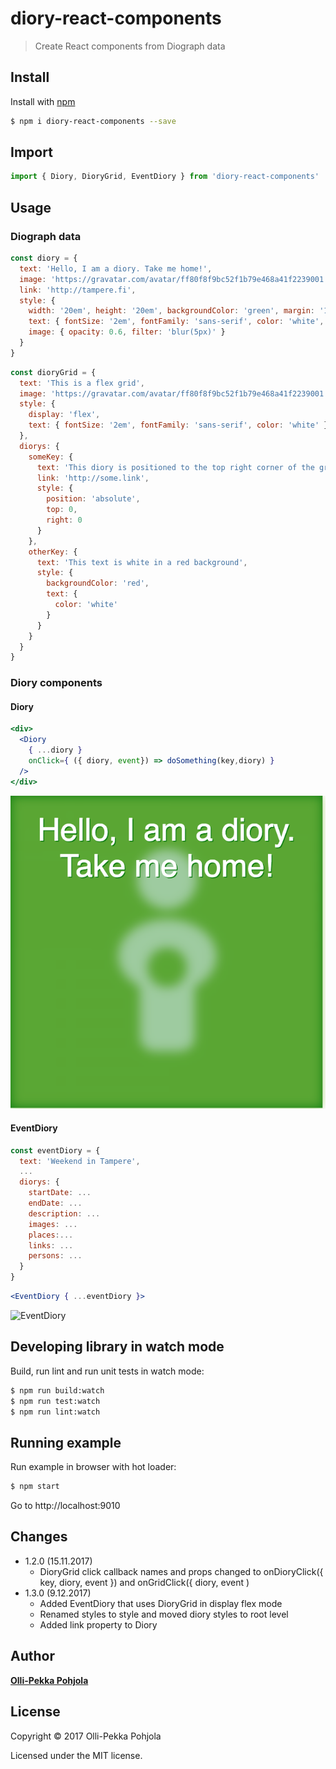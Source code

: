 # diory-react-components

> Create React components from Diograph data

## Install

Install with [npm](https://www.npmjs.com/)

```sh
$ npm i diory-react-components --save
```

## Import

```js
import { Diory, DioryGrid, EventDiory } from 'diory-react-components'

```

## Usage

### Diograph data
```js
const diory = {
  text: 'Hello, I am a diory. Take me home!',
  image: 'https://gravatar.com/avatar/ff80f8f9bc52f1b79e468a41f2239001',
  link: 'http://tampere.fi',
  style: {
    width: '20em', height: '20em', backgroundColor: 'green', margin: '1em',
    text: { fontSize: '2em', fontFamily: 'sans-serif', color: 'white', textAlign: 'center', textShadow: '1px 1px green' },
    image: { opacity: 0.6, filter: 'blur(5px)' }
  }
}
```
```js
const dioryGrid = {
  text: 'This is a flex grid',
  image: 'https://gravatar.com/avatar/ff80f8f9bc52f1b79e468a41f2239001',
  style: {
    display: 'flex',
    text: { fontSize: '2em', fontFamily: 'sans-serif', color: 'white' }
  },
  diorys: {
    someKey: {
      text: 'This diory is positioned to the top right corner of the grid',
      link: 'http://some.link',
      style: {
        position: 'absolute',
        top: 0,
        right: 0
      }
    },
    otherKey: {
      text: 'This text is white in a red background',
      style: {
        backgroundColor: 'red',
        text: {
          color: 'white'
        }
      }
    }
  }
}
```

### Diory components
#### Diory
```jsx
<div>
  <Diory 
    { ...diory }
    onClick={ ({ diory, event}) => doSomething(key,diory) }
  />
</div>
```

![Diory](https://raw.githubusercontent.com/DioryMe/diory-react-components/master/example/DioryExample.png)

#### EventDiory
```js
const eventDiory = {
  text: 'Weekend in Tampere',
  ...
  diorys: {
    startDate: ...
    endDate: ...
    description: ...
    images: ...
    places:...
    links: ...
    persons: ...
  }
}
```

```jsx
<EventDiory { ...eventDiory }>
```

![EventDiory](https://raw.githubusercontent.com/DioryMe/diory-react-components/master/example/EventDioryExample.png)


## Developing library in watch mode

Build, run lint and run unit tests in watch mode:

```sh
$ npm run build:watch
$ npm run test:watch
$ npm run lint:watch

```

## Running example

Run example in browser with hot loader:

```sh
$ npm start
```

Go to http://localhost:9010

## Changes

 - 1.2.0 (15.11.2017)
    - DioryGrid click callback names and props changed to onDioryClick({ key, diory, event }) and onGridClick({ diory, event )
 - 1.3.0 (9.12.2017)
    - Added EventDiory that uses DioryGrid in display flex mode
    - Renamed styles to style and moved diory styles to root level
    - Added link property to Diory

## Author

[**Olli-Pekka Pohjola**](mailto:oopee@iki.fi)

## License

Copyright © 2017 Olli-Pekka Pohjola

Licensed under the MIT license.